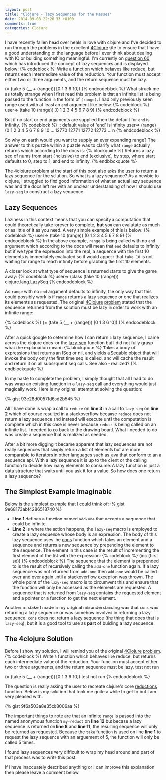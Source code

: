 ```yaml
---
layout: post
title: "Clojure - lazy Sequences for the Masses"
date: 2014-09-08 22:26:33 +0100
comments: true
categories: Clojure
---
```

I have recently fallen head over heals in love with clojure and I've decided to run through the problems in the excellent <a href="http://www.4clojure.com/" target="_blank">4Clojure</a> site to ensure that I have a good understanding of the language before I even think about dealing with IO or building something meaningful. I'm currently on <a href="http://www.4clojure.com/problem/60#prob-title" target="_blank">question 60</a> which has introduced the concept of lazy sequences and is displayed below:
{% codeblock %}
Write a function which behaves like reduce, but returns each intermediate value of the
reduction.  Your function must accept either two or three arguments, and the return
sequence must be lazy.

(= (take 5 (__ + (range))) [0 1 3 6 10])
{% endcodeblock %}
What struck me as totally strange when I first read this problem is that an infinite list is being passed to the function in the form of ```(range)```.  I had only previously seen range used with at least an ```end``` argument like below:
{% codeblock %}
user=> (take 10 (range))
(0 1 2 3 4 5 6 7 8 9)
{% endcodeblock %}

But if no start or end arguments are supplied then the default for ```end``` is infinity.
{% codeblock %}
;; default value of 'end' is infinity
user=> (range)
(0 1 2 3 4 5 6 7 8 9 10 ... 12770 12771 12772 12773 ... n
{% endcodeblock %}

So why on earth would you want to supply an ever expanding range?  The answer to this puzzle within a puzzle was to clarify what ```range``` actually returns which according to the docs is:
{% blockquote %}
Returns a lazy seq of nums from start (inclusive) to end (exclusive), by step, where start defaults to 0, step to 1, and end to infinity.
{% endblockquote %}

The 4clojure problem at the start of this post also asks the user to return a lazy sequence for the solution.  So what is a lazy sequence?  As a newbie to clojure, I struggled to find good information of what an actual lazy sequence was and the docs left me with an unclear understanding of how I should use ```lazy-seq``` to construct a lazy sequence.

Lazy Sequences
--------------
Laziness in this context means that you can specify a computation that could theoretically take forever to complete, **but** you can evalutate as much or as little of it as you need.  A very simple example of this is below:
{% codeblock %}
user=> (take 10 (range))
(0 1 2 3 4 5 6 7 8 9)
{% endcodeblock %}
In the above example, ```range``` is being called with no ```end``` argument which according to the docs will mean that ```end``` defaults to infinity but if we type the expression into the repl, a sequence with the first 10 elements is immediately evaluated so it would appear that ```take 10``` is not waiting for range to reach infinity before grabbing the first 10 elements.

A closer look at what type of sequence is returned starts to give the game away:
{% codeblock %}
user=> (class (take 10 (range)))
clojure.lang.LazySeq
{% endcodeblock %}

As ```range``` with no ```end``` argument defaults to infinity, the only way that this could possibly work is if ```range``` returns a lazy sequence or one that realizes its elements as requested.  The original <a href ="http://www.4clojure.com/" target="_blank">4Clojure</a> <a href="http://www.4clojure.com/problem/60#prob-title" target="_blank">problem</a> stated that the sequence returned from the solution must be lazy in order to work with an infinite range:

{% codeblock %}
(= (take 5 (__ + (range))) [0 1 3 6 10])
{% endcodeblock %}

After a quick google to determine how I can return a lazy sequence, I came across the clojure docs for the <a href="http://clojuredocs.org/clojure_core/clojure.core/lazy-seq" target="_blank">lazy-seq</a> function but I did not fully grasp what the explanation meant:
{% blockquote %}
Takes a body of expressions that returns an ISeq or nil, and yields
a Seqable object that will invoke the body only the first time seq
is called, and will cache the result and return it on all subsequent
seq calls. See also - realized?
{% endblockquote %}

In my haste to complete the problem, I simply thought that all I had to do was wrap an existing function in a ```lazy-seq``` call and everything would just magically work.  Here is my original attempt at solving the question:

{% gist 93e28d0057fd6bd2b545 %}

All I have done is wrap a call to ```reduce``` on **line 3** in a call to ```lazy-seq``` on **line 2**  which of course resulted in a stackoverflow because ```reduce``` does not return a lazy sequence and instead will execute until the computation is complete which in this case is never because ```reduce``` is being called on an infinite list.  I needed to go back to the drawing board.  What I needed to do was create a sequence that is realized as needed.

After a bit more digging it became apparent that lazy sequences are not really sequences that simply return a list of elements but are more comparable to iterators in other languages such as java that conform to an a sequence api.  With a lazy sequence it is up to the client or the calling function to decide how many elements to consume.  A lazy function is just a data structure that waits until you ask it for a value.  So how does one return a lazy sequence?

The Simplest Example Imaginable
-------------------------------
Below is the simplest example that I could think of:
{% gist 9e68173abf4286518740 %}
- **Line 1** defines a function named ```add-one``` that accepts a sequence that could be infinite.
- **Line 2** is where the action happens, the ```lazy-seq``` macro is employed to create a lazy sequence whose body is an expression.  The body of this lazy sequence uses the <a href="http://clojuredocs.org/clojure_core/clojure.core/cons">cons</a> function which takes an element and a sequence and returns a new sequence by prepending the element to the sequence.  The element in this case is the result of incrementing the first element of the list with the expression:
{% codeblock %}
(inc (first se))
{% endcodeblock %}
The sequence that the element is prepended to is the result of recursively calling the ```add-one``` function again.  If a lazy sequence was not returned from ```add-one``` then ```add-one``` would be called over and over again until a stackoverflow exception was thrown.  The whole point of the ```lazy-seq``` macro is to circumvent this and ensure that the function will only be accessed as the elements are requested.  A sequence that is returned from ```lazy-seq``` contains the requested element and a pointer or a function to get the next element.

Another mistake I made in my original misunderstanding was that ```cons``` was returning a lazy sequence or was somehow involved in returning a lazy sequence.  ```cons``` does not return a lazy sequence (the thing that does that is ```lazy-seq```), but it is a good tool to use as **part** of buidling a lazy sequence.

The 4clojure Solution
---------------------
Before I show my solution, I will remind you of the original <a href ="http://www.4clojure.com/" target="_blank">4Clojure</a> <a href="http://www.4clojure.com/problem/60#prob-title" target="_blank">problem</a>.
{% codeblock %}
Write a function which behaves like reduce, but returns each intermediate value of the reduction.
Your function must accept either two or three arguments, and the return sequence must be lazy.
test not run

(= (take 5 (__ + (range))) [0 1 3 6 10])
test not run
{% endcodeblock %}

The question is really asking the user to recreate clojure's core <a href="http://clojuredocs.org/clojure_core/1.2.0/clojure.core/reductions" target="_blank">reductions</a> function.  Below is my solution that took me quite a while to get to but I am very pleased with.

{% gist 9f6a503a8e35cb8006aa %}

The important things to note are that an infinite ```range``` is passed into the named anonymous function ```my-reduct``` on **line 12** but becase a lazy sequence is returned on **line 8** and **line 11**, the resulting sequence will only be returned as requested.  Because the ```take``` function is used on line **line 1** to request the lazy sequence with an arguement of 5, the function will only be called 5 times.

I found lazy sequences very difficult to wrap my head around and part of that process was to write this post.

If I have inaccuately described anything or I can improve this explanation then please leave a comment below.